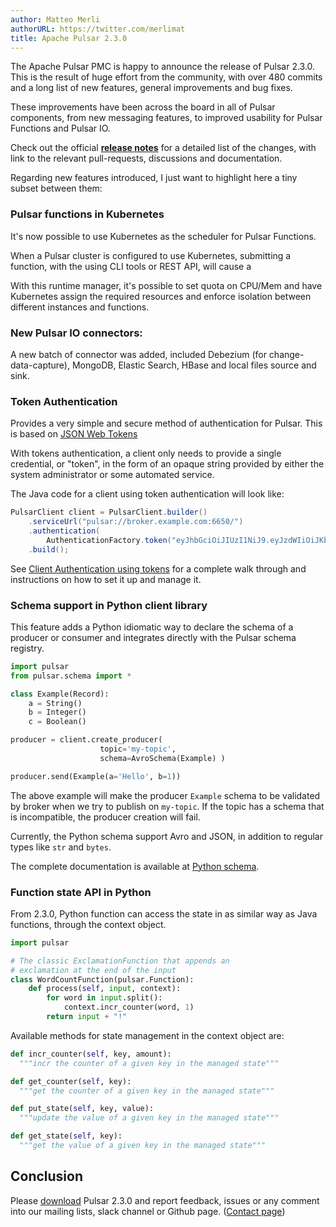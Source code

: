 ```yaml
---
author: Matteo Merli
authorURL: https://twitter.com/merlimat
title: Apache Pulsar 2.3.0
---
```


The Apache Pulsar PMC is happy to announce the release of Pulsar 2.3.0. This
is the result of huge effort from the community, with over 480 commits and
a long list of new features, general improvements and bug fixes.

These improvements have been across the board in all of Pulsar components,
from new messaging features, to improved usability for Pulsar Functions
and Pulsar IO.

Check out the official <b>[release notes](/release-notes/#2.3.0)</b> for a
detailed list of the changes, with link to the relevant pull-requests,
discussions and documentation.

Regarding new features introduced, I just want to highlight here a tiny
subset between them:

<!--truncate-->

### Pulsar functions in Kubernetes

It's now possible to use Kubernetes as the scheduler for Pulsar Functions.

When a Pulsar cluster is configured to use Kubernetes, submitting a
function, with the using CLI tools or REST API, will cause a

With this runtime manager, it's possible to set quota on CPU/Mem and
have Kubernetes assign the required resources and enforce isolation
between different instances and functions.

###  New Pulsar IO connectors:

A new batch of connector was added, included Debezium (for
change-data-capture), MongoDB, Elastic Search, HBase and local files
source and sink.

### Token Authentication

Provides a very simple and secure method of authentication for Pulsar. This is based on
[JSON Web Tokens](https://jwt.io/)

With tokens authentication, a client only needs to provide a single credential, or "token", in the
form of an opaque string provided by either the system administrator or some automated service.

The Java code for a client using token authentication will look like:

```java
PulsarClient client = PulsarClient.builder()
    .serviceUrl("pulsar://broker.example.com:6650/")
    .authentication(
        AuthenticationFactory.token("eyJhbGciOiJIUzI1NiJ9.eyJzdWIiOiJKb2UifQ.ipevRNuRP6HflG8cFKnmUPtypruRC4fb1DWtoLL62SY")
    .build();
```

See [Client Authentication using tokens](/docs/security-token-client) for a complete walk through
and instructions on how to set it up and manage it.


### Schema support in Python client library

This feature adds a Python idiomatic way to declare the schema
of a producer or consumer and integrates directly with the Pulsar
schema registry.

```python
import pulsar
from pulsar.schema import *

class Example(Record):
    a = String()
    b = Integer()
    c = Boolean()

producer = client.create_producer(
                    topic='my-topic',
                    schema=AvroSchema(Example) )

producer.send(Example(a='Hello', b=1))
```

The above example will make the producer `Example` schema to be
validated by broker when we try to publish on `my-topic`. If the
topic has a schema that is incompatible, the producer creation will
fail.

Currently, the Python schema support Avro and JSON, in addition to
regular types like `str` and `bytes`.

The complete documentation is available at [Python schema](/docs/client-libraries-python/#schema).

### Function state API in Python

From 2.3.0, Python function can access the state in as similar
way as Java functions, through the context object.

```python
import pulsar

# The classic ExclamationFunction that appends an
# exclamation at the end of the input
class WordCountFunction(pulsar.Function):
    def process(self, input, context):
        for word in input.split():
            context.incr_counter(word, 1)
        return input + "!"
```

Available methods for state management in the context object are:

```python
def incr_counter(self, key, amount):
  """incr the counter of a given key in the managed state"""

def get_counter(self, key):
  """get the counter of a given key in the managed state"""

def put_state(self, key, value):
  """update the value of a given key in the managed state"""

def get_state(self, key):
  """get the value of a given key in the managed state"""
```

## Conclusion

Please [download](/download) Pulsar 2.3.0 and report feedback, issues or any comment into our mailing lists,
slack channel or Github page. ([Contact page](/contact))
